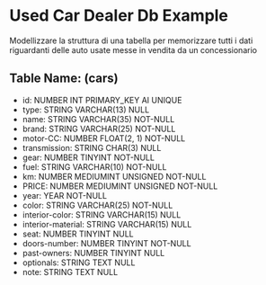 # Used Car Dealer Db Example
Modellizzare la struttura di una tabella per memorizzare tutti i dati riguardanti delle auto usate messe in vendita da un concessionario

## Table Name: (cars)

- id: NUMBER INT PRIMARY_KEY AI UNIQUE 
- type: STRING VARCHAR(13) NULL
- name: STRING VARCHAR(35) NOT-NULL
- brand: STRING VARCHAR(25) NOT-NULL
- motor-CC: NUMBER FLOAT(2, 1) NOT-NULL
- transmission: STRING CHAR(3) NULL
- gear: NUMBER TINYINT NOT-NULL
- fuel: STRING VARCHAR(10) NOT-NULL
- km: NUMBER MEDIUMINT UNSIGNED NOT-NULL
- PRICE: NUMBER MEDIUMINT UNSIGNED NOT-NULL
- year: YEAR NOT-NULL
- color: STRING VARCHAR(25) NOT-NULL
- interior-color: STRING VARCHAR(15) NULL
- interior-material: STRING VARCHAR(15) NULL
- seat: NUMBER TINYINT NULL
- doors-number: NUMBER TINYINT NOT-NULL
- past-owners: NUMBER TINYINT NULL
- optionals: STRING TEXT NULL
- note: STRING TEXT NULL
 

